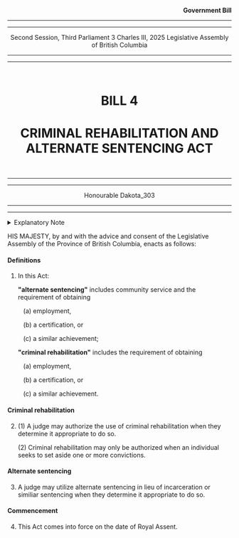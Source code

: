 <div align="right">

**Government Bill**

</div>

<div align="center">

<hr />
<hr />

Second Session, Third Parliament
3 Charles III, 2025
Legislative Assembly of British Columbia

<hr />
<hr />

<br />

<h1>BILL 4</h1>
<h1>CRIMINAL REHABILITATION AND ALTERNATE SENTENCING ACT</h1>

<br />

<hr />
<hr />

Honourable Dakota_303

<hr />
<hr />

</div>
</i></strong>

<details>
<summary>Explanatory Note</summary>
<blockquote>
This Bill empowers the Provincial Court to mandate criminal rehabilitation or alternate sentencing in order to set aside a conviction(s) or when convicting an individual respectively. Such empowerment supports a more robust legal system for British Columbia.</blockquote>
</details>

HIS MAJESTY, by and with the advice and consent of the Legislative Assembly of the Province of British Columbia, enacts as follows:

#### Definitions

1. In this Act:

   **"alternate sentencing"** includes community service and the requirement of obtaining

   &nbsp;&nbsp;&nbsp;(a) employment,

   &nbsp;&nbsp;&nbsp;(b) a certification, or

   &nbsp;&nbsp;&nbsp;(c) a similar achievement;

   **"criminal rehabilitation"** includes the requirement of obtaining

   &nbsp;&nbsp;&nbsp;(a) employment,

   &nbsp;&nbsp;&nbsp;(b) a certification, or

   &nbsp;&nbsp;&nbsp;(c) a similar achievement.

#### Criminal rehabilitation

2. (1) A judge may authorize the use of criminal rehabilitation when they determine it appropriate to do so.

   (2) Criminal rehabilitation may only be authorized when an individual seeks to set aside one or more convictions.

#### Alternate sentencing

3. A judge may utilize alternate sentencing in lieu of incarceration or similiar sentencing when they determine it appropriate to do so.

#### Commencement

4. This Act comes into force on the date of Royal Assent.

<div align="center">

